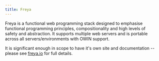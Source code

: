 ```yaml
---
title: Freya
---
```


Freya is a functional web programming stack designed to emphasise functional programming principles, compositionality and high levels of safety and abstraction. It supports multiple web servers and is portable across all servers/environments with OWIN support.

It is significant enough in scope to have it's own site and documentation -- please see [freya.io][freya] for full details.

<!--- External --->

[freya]: https://freya.io
